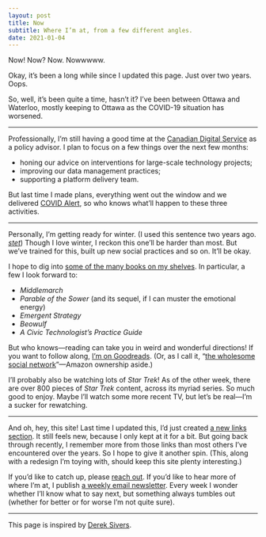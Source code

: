 ```yaml
---
layout: post
title: Now
subtitle: Where I’m at, from a few different angles.
date: 2021-01-04
---
```


Now! Now? Now. Nowwwww.

Okay, it’s been a long while since I updated this page. Just over two years. Oops.

So, well, it’s been quite a time, hasn’t it? I’ve been between Ottawa and Waterloo, mostly keeping to Ottawa as the COVID-19 situation has worsened.

---

Professionally, I’m still having a good time at the [Canadian Digital Service](https://digital.canada.ca) as a policy advisor. I plan to focus on a few things over the next few months:

- honing our advice on interventions for large-scale technology projects;
- improving our data management practices;
- supporting a platform delivery team.

But last time I made plans, everything went out the window and we delivered [COVID Alert](https://www.canada.ca/en/public-health/services/diseases/coronavirus-disease-covid-19/covid-alert.html), so who knows what’ll happen to these three activities.

---

Personally, I’m getting ready for winter. (I used this sentence two years ago. [_stet_](http://stet.editorially.com/articles/a-beginning-for-stet/)) Though I love winter, I reckon this one’ll be harder than most. But we’ve trained for this, built up new social practices and so on. It’ll be okay.

I hope to dig into [some of the many books on my shelves](https://lucascherkewski.com/hit-and-miss/141-new-shelves/). In particular, a few I look forward to:

- _Middlemarch_
- _Parable of the Sower_ (and its sequel, if I can muster the emotional energy)
- _Emergent Strategy_
- _Beowulf_
- _A Civic Technologist’s Practice Guide_

But who knows—reading can take you in weird and wonderful directions! If you want to follow along, [I’m on Goodreads](https://www.goodreads.com/user/show/27072166-lucas-cherkewski). (Or, as I call it, “[the wholesome social network](https://lucascherkewski.com/hit-and-miss/73-wholesome-social-network/)”—Amazon ownership aside.)

I’ll probably also be watching lots of _Star Trek_! As of the other week, there are over 800 pieces of _Star Trek_ content, across its myriad series. So much good to enjoy. Maybe I’ll watch some more recent TV, but let’s be real—I’m a sucker for rewatching.

---

And oh, hey, this site! Last time I updated this, I’d just created [a new links section](/links/). It still feels new, because I only kept at it for a bit. But going back through recently, I remember more from those links than most others I’ve encountered over the years. So I hope to give it another spin. (This, along with a redesign I’m toying with, should keep this site plenty interesting.)

If you’d like to catch up, please [reach out](mailto:lucas@lucascherkewski.com). If you’d like to hear more of where I’m at, I publish [a weekly email newsletter](/hit-and-miss/). Every week I wonder whether I’ll know what to say next, but something always tumbles out (whether for better or for worse I’m not quite sure).

***

This page is inspired by [Derek Sivers](http://nownownow.com/about).
